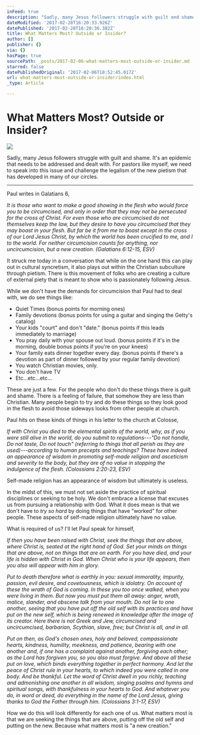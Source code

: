 ```yaml
---
inFeed: true
description: "Sadly, many Jesus followers struggle with guilt and shame. It’s an epidemic that needs to be addressed and dealt with. For pastors like myself, we need to speak into this issue and challenge the legalism of the new pietism that has developed in many of our circles.\_"
dateModified: '2017-02-28T16:20:33.926Z'
datePublished: '2017-02-28T16:20:36.382Z'
title: What Matters Most? Outside or Insider?
author: []
publisher: {}
via: {}
hasPage: true
sourcePath: _posts/2017-02-06-what-matters-most-outside-or-insider.md
starred: false
datePublishedOriginal: '2017-02-06T18:52:45.017Z'
url: what-matters-most-outside-or-insider/index.html
_type: Article

---
```

# What Matters Most? Outside or Insider?
![](https://the-grid-user-content.s3-us-west-2.amazonaws.com/88d73bad-0bf4-4ed2-a3d2-9b47a7d9ef83.jpg)

Sadly, many Jesus followers struggle with guilt and shame. It's an epidemic that needs to be addressed and dealt with. For pastors like myself, we need to speak into this issue and challenge the legalism of the new pietism that has developed in many of our circles. 

---

Paul writes in Galatians 6, 

_It is those who want to make a good showing in the flesh who would force you to be circumcised, and only in order that they may not be persecuted for the cross of Christ. For even those who are circumcised do not themselves keep the law, but they desire to have you circumcised that they may boast in your flesh. But far be it from me to boast except in the cross of our Lord Jesus Christ, by which the world has been crucified to me, and I to the world. For neither circumcision counts for anything, nor uncircumcision, but a new creation. (Galatians 6:12-15, ESV)_

It struck me today in a conversation that while on the one hand this can play out in cultural syncretism, it also plays out within the Christian subculture through pietism. There is this movement of folks who are creating a culture of external piety that is meant to show who is passionately following Jesus. 

While we don't have the demands for circumcision that Paul had to deal with, we do see things like:

* Quiet Times (bonus points for morning ones)
* Family devotions (bonus points for using a guitar and singing the Getty's catalog)
* Your kids "court" and don't "date." (bonus points if this leads immediately to marriage)
* You pray daily with your spouse out loud. (bonus points if it's in the morning, double bonus points if you're on your knees)
* Your family eats dinner together every day. (bonus points if there's a devotion as part of dinner followed by your regular family devotion)
* You watch Christian movies, only.
* You don't have TV
* Etc...etc...etc...

These are just a few. For the people who don't do these things there is guilt and shame. There is a feeling of failure, that somehow they are less than Christian. Many people begin to try and do these things so they look good in the flesh to avoid those sideways looks from other people at church. 

Paul hits on these kinds of things in his letter to the church at Colosse, 

_If with Christ you died to the elemental spirits of the world, why, as if you were still alive in the world, do you submit to regulations---"Do not handle, Do not taste, Do not touch" (referring to things that all perish as they are used)---according to human precepts and teachings? These have indeed an appearance of wisdom in promoting self-made religion and asceticism and severity to the body, but they are of no value in stopping the indulgence of the flesh. (Colossians 2:20-23, ESV)_

Self-made religion has an appearance of wisdom but ultimately is useless. 

In the midst of this, we must not set aside the practice of spiritual disciplines or seeking to be holy. We don't embrace a license that excuses us from pursuing a relationship with God. What it does mean is that we don't have to _try so hard_ by doing things that have "worked" for other people. These aspects of self-made religion ultimately have no value. 

What is required of us? I'll let Paul speak for himself, 

_If then you have been raised with Christ, seek the things that are above, where Christ is, seated at the right hand of God. Set your minds on things that are above, not on things that are on earth. For you have died, and your life is hidden with Christ in God. When Christ who is your life appears, then you also will appear with him in glory._

_Put to death therefore what is earthly in you: sexual immorality, impurity, passion, evil desire, and covetousness, which is idolatry. On account of these the wrath of God is coming. In these you too once walked, when you were living in them. But now you must put them all away: anger, wrath, malice, slander, and obscene talk from your mouth. Do not lie to one another, seeing that you have put off the old self with its practices and have put on the new self, which is being renewed in knowledge after the image of its creator. Here there is not Greek and Jew, circumcised and uncircumcised, barbarian, Scythian, slave, free; but Christ is all, and in all._

_Put on then, as God's chosen ones, holy and beloved, compassionate hearts, kindness, humility, meekness, and patience, bearing with one another and, if one has a complaint against another, forgiving each other; as the Lord has forgiven you, so you also must forgive. And above all these put on love, which binds everything together in perfect harmony. And let the peace of Christ rule in your hearts, to which indeed you were called in one body. And be thankful. Let the word of Christ dwell in you richly, teaching and admonishing one another in all wisdom, singing psalms and hymns and spiritual songs, with thankfulness in your hearts to God. And whatever you do, in word or deed, do everything in the name of the Lord Jesus, giving thanks to God the Father through him. (Colossians 3:1-17, ESV)_

How we do this will look differently for each one of us. What matters most is that we are seeking the things that are above, putting off the old self and putting on the new. Because what matters most is "a new creation."